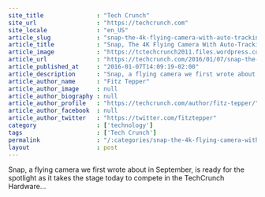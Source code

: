 ```yaml
---
site_title               : "Tech Crunch"
site_url                 : "https://techcrunch.com"
site_locale              : "en_US"
article_slug             : "snap-the-4k-flying-camera-with-auto-tracking-is-ready-for-the-spotlight"
article_title            : "Snap, The 4K Flying Camera With Auto-Tracking, Is Ready For The Spotlight"
article_image            : "https://tctechcrunch2011.files.wordpress.com/2016/01/snap-pre-flight.jpg?w=764&h=400&crop=1"
article_url              : "https://techcrunch.com/2016/01/07/snap-the-4k-flying-camera-with-auto-tracking-is-ready-for-the-spotlight/"
article_published_at     : "2016-01-07T14:09:19-02:00"
article_description      : "Snap, a flying camera we first wrote about in September, is ready for the spotlight as it takes the stage today to compete in the TechCrunch Hardware..."
article_author_name      : "Fitz Tepper"
article_author_image     : null
article_author_biography : null
article_author_profile   : "https://techcrunch.com/author/fitz-tepper/"
article_author_facebook  : null
article_author_twitter   : "https://twitter.com/fitztepper"
category                 : ['technology']
tags                     : ['Tech Crunch']
permalink                : "/:categories/snap-the-4k-flying-camera-with-auto-tracking-is-ready-for-the-spotlight/"
layout                   : post
---
```


Snap, a flying camera we first wrote about in September, is ready for the spotlight as it takes the stage today to compete in the TechCrunch Hardware...
